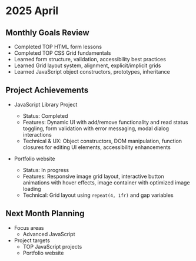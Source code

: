 # 2025 April

## Monthly Goals Review
- Completed TOP HTML form lessons
- Completed TOP CSS Grid fundamentals
- Learned form structure, validation, accessibility best practices
- Learned Grid layout system, alignment, explicit/implicit grids
- Learned JavaScript object constructors, prototypes, inheritance

## Project Achievements
- JavaScript Library Project
  - Status: Completed
  - Features: Dynamic UI with add/remove functionality and read status toggling, form validation with error messaging, modal dialog interactions
  - Technical & UX: Object constructors, DOM manipulation, function closures for editing UI elements, accessibility enhancements

- Portfolio website
  - Status: In progress
  - Features: Responsive image grid layout, interactive button animations with hover effects, image container with optimized image loading
  - Technical: Grid layout using `repeat(4, 1fr)` and gap variables

## Next Month Planning
- Focus areas
  - Advanced JavaScript
- Project targets
  - TOP JavaScript projects
  - Portfolio website